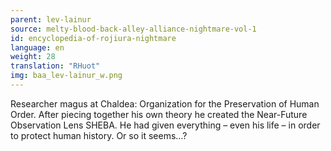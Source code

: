 ```yaml
---
parent: lev-lainur
source: melty-blood-back-alley-alliance-nightmare-vol-1
id: encyclopedia-of-rojiura-nightmare
language: en
weight: 28
translation: "RHuot"
img: baa_lev-lainur_w.png
---
```


Researcher magus at Chaldea: Organization for the Preservation of Human Order. After piecing together his own theory he created the Near-Future Observation Lens SHEBA. He had given everything – even his life – in order to protect human history. Or so it seems…?
